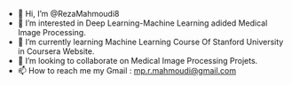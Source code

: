 - 👋 Hi, I’m @RezaMahmoudi8
- 👀 I’m interested in Deep Learning-Machine Learning adided Medical Image Processing.
- 🌱 I’m currently learning Machine Learning Course Of Stanford University in Coursera Website.
- 💞️ I’m looking to collaborate on Medical Image Processing Projets.
- 📫 How to reach me my Gmail : mp.r.mahmoudi@gmail.com

<!---
RezaMahmoudi8/RezaMahmoudi8 is a ✨ special ✨ repository because its `README.md` (this file) appears on your GitHub profile.
You can click the Preview link to take a look at your changes.
--->
